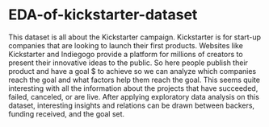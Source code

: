 # EDA-of-kickstarter-dataset

This dataset is all about the Kickstarter campaign. Kickstarter is for start-up companies that are looking to launch their first products. Websites like Kickstarter and Indiegogo provide a platform for millions of creators to present their innovative ideas to the public. 
So here people publish their product and have a goal $ to achieve so we can analyze which companies reach the goal and what factors help them reach the goal. This seems quite interesting with all the information about the projects that have succeeded, failed, canceled, or are live.
After applying exploratory data analysis on this dataset, interesting insights and relations can be drawn between backers, funding received, and the goal set.

